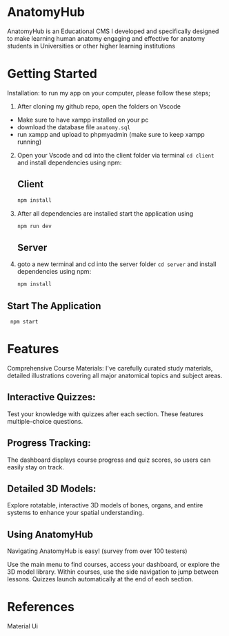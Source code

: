 # AnatomyHub

AnatomyHub is an Educational CMS I developed and specifically designed to make learning human anatomy engaging and effective for anatomy students in 
Universities or other higher learning institutions

# Getting Started

Installation: to run my app on your computer, please follow these steps;

1. After cloning my github repo, open the folders on Vscode
 - Make sure to have xampp installed on your pc
 - download the database file ```anatomy.sql``` 
 - run xampp and upload to phpmyadmin (make sure to keep xampp running)

2. Open your Vscode and cd into the client folder via terminal ```cd client``` and install dependencies using npm:
    ## Client

    ```bash 
    npm install
    ```
3. After all dependencies are installed start the application using 

    ```bash
    npm run dev
    ```
    ## Server

4. goto a new terminal and cd into the server folder ```cd server``` and install dependencies using npm:

    ```bash
    npm install
    ```

## Start The Application

     npm start


# Features
Comprehensive Course Materials: I've carefully curated study materials, detailed illustrations covering all major anatomical topics and subject areas.

## Interactive Quizzes: 
Test your knowledge with quizzes after each section. These features multiple-choice questions.

## Progress Tracking: 
The dashboard displays course progress and quiz scores, so users can easily stay on track.

## Detailed 3D Models: 
Explore rotatable, interactive 3D models of bones, organs, and entire systems to enhance your spatial understanding.

## Using AnatomyHub
Navigating AnatomyHub is easy! (survey from over 100 testers)

Use the main menu to find courses, access your dashboard, or explore the 3D model library.
Within courses, use the side navigation to jump between lessons.
Quizzes launch automatically at the end of each section.

# References

Material Ui
